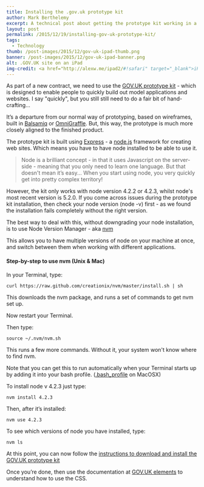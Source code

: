 ```yaml
---
title: Installing the .gov.uk prototype kit
author: Mark Berthelemy
excerpt: A technical post about getting the prototype kit working in a mixed nodejs environment using nvm
layout: post
permalink: /2015/12/19/installing-gov-uk-prototype-kit/
tags:
  - Technology
thumb: /post-images/2015/12/gov-uk-ipad-thumb.png
banner: /post-images/2015/12/gov-uk-ipad-banner.png
alt: .GOV.UK site on an iPad
img-credit: <a href="http://alexw.me/ipad2/#!safari" target="_blank">iPad emulator</a>
---
```

As part of a new contract, we need to use the [GOV.UK prototype kit](https://github.com/alphagov/govuk_prototype_kit) - which is designed to enable people to quickly build out model applications and websites. I say "quickly", but you still still need to do a fair bit of hand-crafting...

It&rsquo;s a departure from our normal way of prototyping, based on wireframes, built in [Balsamiq](https://balsamiq.com/) or [OmniGraffle](https://www.omnigroup.com/omnigraffle). But, this way, the prototype is much more closely aligned to the finished product.

The prototype kit is built using [Express](http://expressjs.com/) - a [node.js](https://nodejs.org) framework for creating web sites. Which means you have to have node installed to be able to use it.

> Node is a brilliant concept - in that it uses Javascript on the server-side - meaning that you only need to learn one language. But that doesn't mean it&rsquo;s easy... When you start using node, you very quickly get into pretty complex territory!

However, the kit only works with node version 4.2.2 or 4.2.3, whilst node's most recent version is 5.2.0. If you come across issues during the prototype kit installation, then check your node version (node -v) first - as we found the installation fails completely without the right version.

The best way to deal with this, without downgrading your node installation, is to use Node Version Manager - aka [nvm](https://github.com/creationix/nvm)

This allows you to have multiple versions of node on your machine at once, and switch between them when working with different applications.

#### Step-by-step to use nvm (Unix & Mac)

In your Terminal, type:

    curl https://raw.github.com/creationix/nvm/master/install.sh | sh

This downloads the nvm package, and runs a set of commands to get nvm set up.

Now restart your Terminal.

Then type:

    source ~/.nvm/nvm.sh

This runs a few more commands. Without it, your system won't know where to find nvm.

Note that you can get this to run automatically when your Terminal starts up by adding it into your bash profile. ([.bash_profile](http://redfinsolutions.com/blog/creating-bashprofile-your-mac) on MacOSX)

To install node v 4.2.3 just type:

    nvm install 4.2.3

Then, after it&rsquo;s installed:

    nvm use 4.2.3

To see which versions of node you have installed, type:

    nvm ls

At this point, you can now follow the [instructions to download and install the GOV.UK prototype kit](https://github.com/alphagov/govuk_prototype_kit)

Once you&rsquo;re done, then use the documentation at [GOV.UK elements](http://govuk-elements.herokuapp.com/) to understand how to use the CSS.
